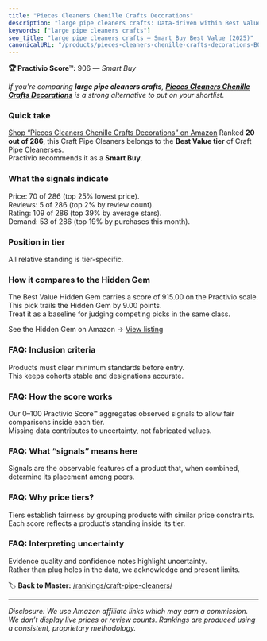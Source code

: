 ```yaml
---
title: "Pieces Cleaners Chenille Crafts Decorations"
description: "large pipe cleaners crafts: Data-driven within Best Value ranking using the Practivio Score™. Positioned by quality, value, demand, findability, momentum."
keywords: ["large pipe cleaners crafts"]
seo_title: "large pipe cleaners crafts — Smart Buy Best Value (2025)"
canonicalURL: "/products/pieces-cleaners-chenille-crafts-decorations-B08KW2ZG24/"
---
```


**🏆 Practivio Score™:** 906 — _Smart Buy_


*If you're comparing **large pipe cleaners crafts**, **[Pieces Cleaners Chenille Crafts Decorations](https://www.amazon.com/dp/B08KW2ZG24?tag=practivio-20)** is a strong alternative to put on your shortlist.*
### Quick take
[Shop “Pieces Cleaners Chenille Crafts Decorations” on Amazon](https://www.amazon.com/dp/B08KW2ZG24?tag=practivio-20)
Ranked **20 out of 286**, this Craft Pipe Cleaners belongs to the **Best Value tier** of Craft Pipe Cleanerses.  
Practivio recommends it as a **Smart Buy**.

### What the signals indicate
Price: 70 of 286 (top 25% lowest price).  
Reviews: 5 of 286 (top 2% by review count).  
Rating: 109 of 286 (top 39% by average stars).  
Demand: 53 of 286 (top 19% by purchases this month).

### Position in tier
All relative standing is tier-specific.

### How it compares to the Hidden Gem
The Best Value Hidden Gem carries a score of 915.00 on the Practivio scale.  
This pick trails the Hidden Gem by 9.00 points.  
Treat it as a baseline for judging competing picks in the same class.  

See the Hidden Gem on Amazon → [View listing](https://www.amazon.com/dp/B08GZL6MFJ?tag=practivio-20)

### FAQ: Inclusion criteria
Products must clear minimum standards before entry.  
This keeps cohorts stable and designations accurate.

### FAQ: How the score works
Our 0–100 Practivio Score™ aggregates observed signals to allow fair comparisons inside each tier.  
Missing data contributes to uncertainty, not fabricated values.

### FAQ: What “signals” means here
Signals are the observable features of a product that, when combined, determine its placement among peers.

### FAQ: Why price tiers?
Tiers establish fairness by grouping products with similar price constraints.  
Each score reflects a product’s standing inside its tier.

### FAQ: Interpreting uncertainty
Evidence quality and confidence notes highlight uncertainty.  
Rather than plug holes in the data, we acknowledge and present limits.


🏷️ **Back to Master:** [/rankings/craft-pipe-cleaners/](/rankings/craft-pipe-cleaners/)

---
_Disclosure: We use Amazon affiliate links which may earn a commission. We don’t display live prices or review counts. Rankings are produced using a consistent, proprietary methodology._
